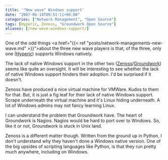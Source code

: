 ```yaml
---
title: '"New wave" Windows support'
date: "2007-06-14T09:51:11+00:00"
categories: ["Network Management", "Open Source"]
tags: [Hyperic, Zenoss, "Groundwork Open Source"]
aliases: [/new-wave-windows-support/]
---
```


One of the odd things <a href="{{< ref "posts/network-managements-new-wave.md" >}}">about the three new wave players</a> is that, of the three, only one (<a href="http://www.hyperic.com/">Hyperic</a>) supports Windows natively.

The lack of native Windows support in the other two (<a href="http://www.zenoss.org/">Zenoss</a>/<a href="http://www.groundworkopensource.com/">Groundwork</a>) seems like quite an oversight. It will be interesting to see whether the lack of native Windows support hinders their adoption. I'd be surprised if it doesn't.

Zenoss have produced a nice virtual machine for VMWare. Kudos to them for that. But, it is just a fig leaf for their lack of native Windows support. Scrape underneath the virtual machine and it's Linux hiding underneath. A lot of Windows admins may not fancy learning Linux.

I can understand the problem that Groundwork have. The heart of Groundwork is Nagios. Nagios would be hard to port over to Windows. So, like it or not, Groundwork is stuck in Unix land.

Zenoss is a different matter though. Written from the ground up in Python, I don't understand why they haven't done a Windows native version. One of the big upsides of scripting languages like Python, is that they run pretty much anywhere, including on Windows.
